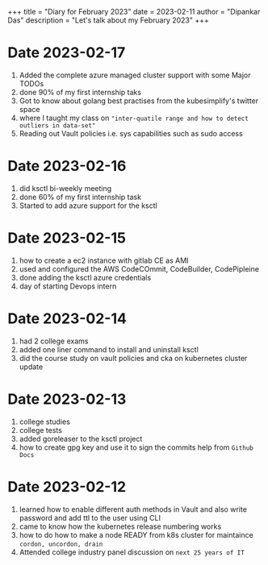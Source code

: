 +++
title = "Diary for February 2023"
date = 2023-02-11
author = "Dipankar Das"
description = "Let's talk about my February 2023"
+++

# Date 2023-02-17
1. Added the complete azure managed cluster support with some Major TODOs
2. done 90% of my first internship taks
3. Got to know about golang best practises from the kubesimplify's twitter space
4. where I taught my class on `"inter-quatile range and how to detect outliers in data-set"`
5. Reading out Vault policies i.e. sys capabilities such as sudo access

# Date 2023-02-16
1. did ksctl bi-weekly meeting
2. done 60% of my first internship task
3. Started to add azure support for the ksctl

# Date 2023-02-15
1. how to create a ec2 instance with gitlab CE as AMI
2. used and configured the AWS CodeCOmmit, CodeBuilder, CodePipleine
3. done adding the ksctl azure credentials
4. day of starting Devops intern

# Date 2023-02-14
1. had 2 college exams
2. added one liner command to install and uninstall ksctl
3. did the course study on vault policies and cka on kubernetes cluster update

# Date 2023-02-13
1. college studies
2. college tests
3. added goreleaser to the ksctl project
4. how to create gpg key and use it to sign the commits help from `Github Docs`

# Date 2023-02-12

1. learned how to enable different auth methods in Vault and also write password and add ttl to the user using CLI
2. came to know how the kubernetes release numbering works
3. how to do how to make a node READY from k8s cluster for maintaince `cordon, uncordon, drain`
4. Attended college industry panel discussion on `next 25 years of IT`

